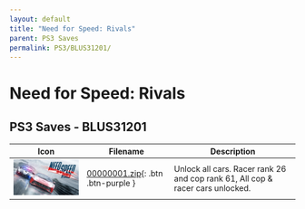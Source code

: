 ```yaml
---
layout: default
title: "Need for Speed: Rivals"
parent: PS3 Saves
permalink: PS3/BLUS31201/
---
```

# Need for Speed: Rivals

## PS3 Saves - BLUS31201

| Icon | Filename | Description |
|------|----------|-------------|
| ![Need for Speed: Rivals](ICON0.PNG) | [00000001.zip](00000001.zip){: .btn .btn-purple } | Unlock all cars. Racer rank 26 and cop rank 61, All cop & racer cars unlocked. |
